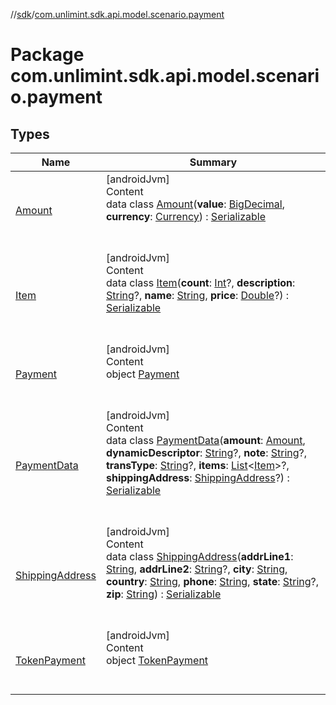 //[sdk](../../index.md)/[com.unlimint.sdk.api.model.scenario.payment](index.md)



# Package com.unlimint.sdk.api.model.scenario.payment  


## Types  
  
|  Name |  Summary | 
|---|---|
| <a name="com.unlimint.sdk.api.model.scenario.payment/Amount///PointingToDeclaration/"></a>[Amount](-amount/index.md)| <a name="com.unlimint.sdk.api.model.scenario.payment/Amount///PointingToDeclaration/"></a>[androidJvm]  <br>Content  <br>data class [Amount](-amount/index.md)(**value**: [BigDecimal](https://developer.android.com/reference/kotlin/java/math/BigDecimal.html), **currency**: [Currency](https://developer.android.com/reference/kotlin/java/util/Currency.html)) : [Serializable](https://developer.android.com/reference/kotlin/java/io/Serializable.html)  <br><br><br>|
| <a name="com.unlimint.sdk.api.model.scenario.payment/Item///PointingToDeclaration/"></a>[Item](-item/index.md)| <a name="com.unlimint.sdk.api.model.scenario.payment/Item///PointingToDeclaration/"></a>[androidJvm]  <br>Content  <br>data class [Item](-item/index.md)(**count**: [Int](https://kotlinlang.org/api/latest/jvm/stdlib/kotlin/-int/index.html)?, **description**: [String](https://kotlinlang.org/api/latest/jvm/stdlib/kotlin/-string/index.html)?, **name**: [String](https://kotlinlang.org/api/latest/jvm/stdlib/kotlin/-string/index.html), **price**: [Double](https://kotlinlang.org/api/latest/jvm/stdlib/kotlin/-double/index.html)?) : [Serializable](https://developer.android.com/reference/kotlin/java/io/Serializable.html)  <br><br><br>|
| <a name="com.unlimint.sdk.api.model.scenario.payment/Payment///PointingToDeclaration/"></a>[Payment](-payment/index.md)| <a name="com.unlimint.sdk.api.model.scenario.payment/Payment///PointingToDeclaration/"></a>[androidJvm]  <br>Content  <br>object [Payment](-payment/index.md)  <br><br><br>|
| <a name="com.unlimint.sdk.api.model.scenario.payment/PaymentData///PointingToDeclaration/"></a>[PaymentData](-payment-data/index.md)| <a name="com.unlimint.sdk.api.model.scenario.payment/PaymentData///PointingToDeclaration/"></a>[androidJvm]  <br>Content  <br>data class [PaymentData](-payment-data/index.md)(**amount**: [Amount](-amount/index.md), **dynamicDescriptor**: [String](https://kotlinlang.org/api/latest/jvm/stdlib/kotlin/-string/index.html)?, **note**: [String](https://kotlinlang.org/api/latest/jvm/stdlib/kotlin/-string/index.html)?, **transType**: [String](https://kotlinlang.org/api/latest/jvm/stdlib/kotlin/-string/index.html)?, **items**: [List](https://kotlinlang.org/api/latest/jvm/stdlib/kotlin.collections/-list/index.html)<[Item](-item/index.md)>?, **shippingAddress**: [ShippingAddress](-shipping-address/index.md)?) : [Serializable](https://developer.android.com/reference/kotlin/java/io/Serializable.html)  <br><br><br>|
| <a name="com.unlimint.sdk.api.model.scenario.payment/ShippingAddress///PointingToDeclaration/"></a>[ShippingAddress](-shipping-address/index.md)| <a name="com.unlimint.sdk.api.model.scenario.payment/ShippingAddress///PointingToDeclaration/"></a>[androidJvm]  <br>Content  <br>data class [ShippingAddress](-shipping-address/index.md)(**addrLine1**: [String](https://kotlinlang.org/api/latest/jvm/stdlib/kotlin/-string/index.html), **addrLine2**: [String](https://kotlinlang.org/api/latest/jvm/stdlib/kotlin/-string/index.html)?, **city**: [String](https://kotlinlang.org/api/latest/jvm/stdlib/kotlin/-string/index.html), **country**: [String](https://kotlinlang.org/api/latest/jvm/stdlib/kotlin/-string/index.html), **phone**: [String](https://kotlinlang.org/api/latest/jvm/stdlib/kotlin/-string/index.html), **state**: [String](https://kotlinlang.org/api/latest/jvm/stdlib/kotlin/-string/index.html)?, **zip**: [String](https://kotlinlang.org/api/latest/jvm/stdlib/kotlin/-string/index.html)) : [Serializable](https://developer.android.com/reference/kotlin/java/io/Serializable.html)  <br><br><br>|
| <a name="com.unlimint.sdk.api.model.scenario.payment/TokenPayment///PointingToDeclaration/"></a>[TokenPayment](-token-payment/index.md)| <a name="com.unlimint.sdk.api.model.scenario.payment/TokenPayment///PointingToDeclaration/"></a>[androidJvm]  <br>Content  <br>object [TokenPayment](-token-payment/index.md)  <br><br><br>|


